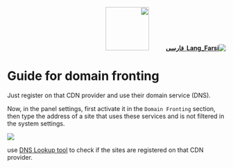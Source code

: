 <div dir="rtl">

[**![Lang_Farsi](https://user-images.githubusercontent.com/125398461/234186932-52f1fa82-52c6-417f-8b37-08fe9250a55f.png) &nbsp;فارسی**](https://github.com/hiddify/hiddify-config/wiki/%D8%A7%D8%B3%D8%AA%D9%81%D8%A7%D8%AF%D9%87-%D8%A7%D8%B2-%D8%AF%D8%A7%D9%85%DB%8C%D9%86-%D9%81%D8%B1%D8%A7%D9%86%D8%AA%DB%8C%D9%86%DA%AF)&nbsp;&nbsp;&nbsp;&nbsp;&nbsp;&nbsp;&nbsp;&nbsp;&nbsp;&nbsp;<a href="https://github.com/hiddify/hiddify-config/wiki/All-tutorials-and-videos"><img width="100" src="https://github.com/hiddify/hiddify-config/assets/125398461/8ac5b906-105c-4b98-acf5-0e12e39e33f6" /></a>

</div>


# Guide for domain fronting
Just register on that CDN provider and use their domain service (DNS).


Now, in the panel settings, first activate it in the `Domain Fronting` section, then type the address of a site that uses these services and is not filtered in the system settings.

![](https://user-images.githubusercontent.com/125398461/235920458-347bd6d4-b0b7-4bd6-9b67-6c491ea36ecf.png)


use [DNS Lookup tool](https://dns-lookup.com) to check if the sites are registered on that CDN provider.